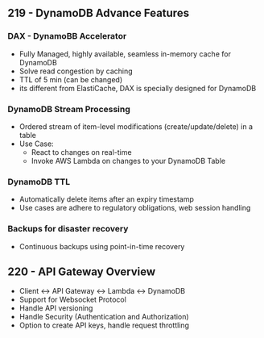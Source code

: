 ## 219 - DynamoDB Advance Features

### DAX - DynamoBB Accelerator

- Fully Managed, highly available, seamless in-memory cache for DynamoDB
- Solve read congestion by caching
- TTL of 5 min (can be changed)
- its different from ElastiCache, DAX is specially designed for DynamoDB

### DynamoDB Stream Processing

- Ordered stream of item-level modifications (create/update/delete) in a table
- Use Case:
  - React to changes on real-time
  - Invoke AWS Lambda on changes to your DynamoDB Table

### DynamoDB TTL

- Automatically delete items after an expiry timestamp
- Use cases are adhere to regulatory obligations, web session handling

### Backups for disaster recovery

- Continuous backups using point-in-time recovery

## 220 - API Gateway Overview

- Client <-> API Gateway <-> Lambda <-> DynamoDB
- Support for Websocket Protocol
- Handle API versioning
- Handle Security (Authentication and Authorization)
- Option to create API keys, handle request throttling
